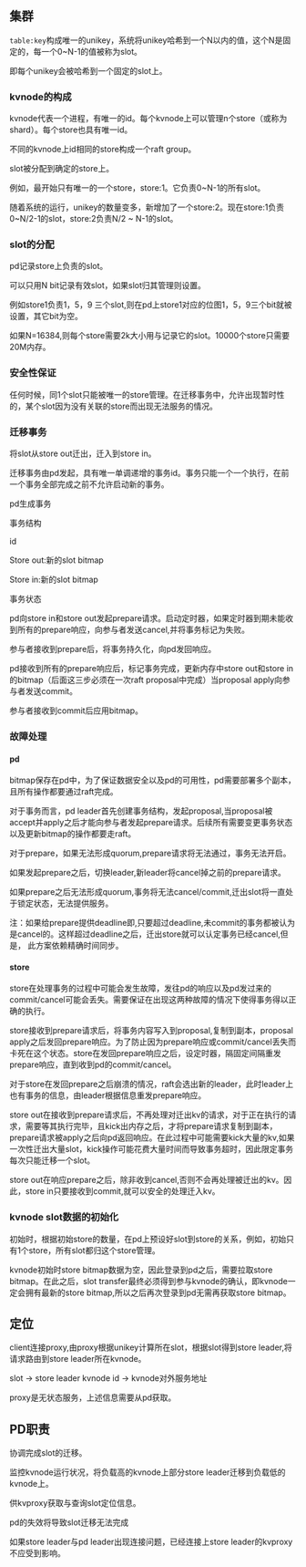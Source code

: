 ## 集群

`table:key`构成唯一的unikey，系统将unikey哈希到一个N以内的值，这个N是固定的，每一个0~N-1的值被称为slot。

即每个unikey会被哈希到一个固定的slot上。

### kvnode的构成

kvnode代表一个进程，有唯一的id。每个kvnode上可以管理n个store（或称为shard）。每个store也具有唯一id。

不同的kvnode上id相同的store构成一个raft group。

slot被分配到确定的store上。

例如，最开始只有唯一的一个store，store:1。它负责0~N-1的所有slot。

随着系统的运行，unikey的数量变多，新增加了一个store:2。现在store:1负责0~N/2-1的slot，store:2负责N/2 ~ N-1的slot。

### slot的分配

pd记录store上负责的slot。

可以只用N bit记录有效slot，如果slot归其管理则设置。

例如store1负责1，5，9 三个slot,则在pd上store1对应的位图1，5，9三个bit就被设置，其它bit为空。

如果N=16384,则每个store需要2k大小用与记录它的slot。10000个store只需要20M内存。

### 安全性保证

任何时候，同1个slot只能被唯一的store管理。在迁移事务中，允许出现暂时性的，某个slot因为没有关联的store而出现无法服务的情况。

### 迁移事务

将slot从store out迁出，迁入到store in。

迁移事务由pd发起，具有唯一单调递增的事务id。事务只能一个一个执行，在前一个事务全部完成之前不允许启动新的事务。

pd生成事务

事务结构

id

Store out:新的slot bitmap

Store in:新的slot bitmap

事务状态

pd向store in和store out发起prepare请求。启动定时器，如果定时器到期未能收到所有的prepare响应，向参与者发送cancel,并将事务标记为失败。

参与者接收到prepare后，将事务持久化，向pd发回响应。

pd接收到所有的prepare响应后，标记事务完成，更新内存中store out和store in的bitmap（后面这三步必须在一次raft proposal中完成）当proposal apply向参与者发送commit。

参与者接收到commit后应用bitmap。

### 故障处理

#### pd

bitmap保存在pd中，为了保证数据安全以及pd的可用性，pd需要部署多个副本，且所有操作都要通过raft完成。

对于事务而言，pd leader首先创建事务结构，发起proposal,当proposal被accept并apply之后才能向参与者发起prepare请求。后续所有需要变更事务状态以及更新bitmap的操作都要走raft。

对于prepare，如果无法形成quorum,prepare请求将无法通过，事务无法开启。

如果发起prepare之后，切换leader,新leader将cancel掉之前的prepare请求。

如果prepare之后无法形成quorum,事务将无法cancel/commit,迁出slot将一直处于锁定状态，无法提供服务。

注：如果给prepare提供deadline即,只要超过deadline,未commit的事务都被认为是cancel的。这样超过deadline之后，迁出store就可以认定事务已经cancel,但是，
此方案依赖精确时间同步。

#### store

store在处理事务的过程中可能会发生故障，发往pd的响应以及pd发过来的commit/cancel可能会丢失。需要保证在出现这两种故障的情况下使得事务得以正确的执行。

store接收到prepare请求后，将事务内容写入到proposal,复制到副本，proposal apply之后发回prepare响应。为了防止因为prepare响应或commit/cancel丢失而卡死在这个状态。store在发回prepare响应之后，设定时器，隔固定间隔重发prepare响应，直到收到pd的commit/cancel。

对于store在发回prepare之后崩溃的情况，raft会选出新的leader，此时leader上也有事务的信息，由leader根据信息重发prepare响应。

store out在接收到prepare请求后，不再处理对迁出kv的请求，对于正在执行的请求，需要等其执行完毕，且kick出内存之后，才将prepare请求复制到副本，prepare请求被apply之后向pd返回响应。在此过程中可能需要kick大量的kv,如果一次性迁出大量slot，kick操作可能花费大量时间而导致事务超时，因此限定事务每次只能迁移一个slot。

store out在响应prepare之后，除非收到cancel,否则不会再处理被迁出的kv。因此，store in只要接收到commit,就可以安全的处理迁入kv。



### kvnode slot数据的初始化

初始时，根据初始store的数量，在pd上预设好slot到store的关系，例如，初始只有1个store，所有slot都归这个store管理。

kvnode初始时store bitmap数据为空，因此登录到pd之后，需要拉取store bitmap。在此之后，slot transfer最终必须得到参与kvnode的确认，即kvnode一定会拥有最新的store bitmap,所以之后再次登录到pd无需再获取store bitmap。



## 定位

client连接proxy,由proxy根据unikey计算所在slot，根据slot得到store leader,将请求路由到store leader所在kvnode。

slot -> store leader kvnode id ->  kvnode对外服务地址

proxy是无状态服务，上述信息需要从pd获取。





## PD职责

协调完成slot的迁移。

监控kvnode运行状况，将负载高的kvnode上部分store leader迁移到负载低的kvnode上。

供kvproxy获取与查询slot定位信息。

pd的失效将导致slot迁移无法完成

如果store leader与pd leader出现连接问题，已经连接上store leader的kvproxy不应受到影响。











































